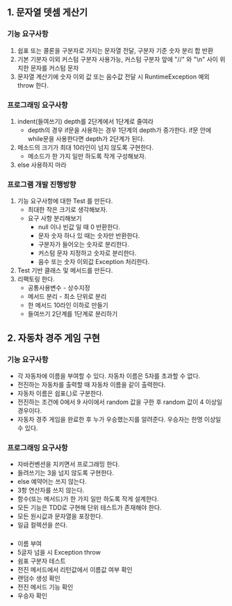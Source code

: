 ## 1. 문자열 뎃셈 게산기 

### 기능 요구사항 

1. 쉽표 또는 콜론을 구분자로 가지는 문자열 전달, 구분자 기준 숫자 분리 합 반환 
2. 기본 기분자 이외 커스텀 구분자 사용가능, 커스텀 구분자 앞에 "//" 와 "\n" 사이 위치한 문자를 커스텀 문자
3. 문자열 계산기에 숫자 이외 값 또는 음수값 전달 시 RuntimeException 예외 throw 한다.

### 프로그래밍 요구사항 

1. indent(들여쓰기) depth를 2단계에서 1단계로 줄여라
   - depth의 경우 if문을 사용하는 경우 1단계의 depth가 증가한다. if문 안에 while문을 사용한다면 depth가 2단계가 된다.
2. 메소드의 크기가 최대 10라인이 넘지 않도록 구현한다. 
   - 메소드가 한 가지 일만 하도록 작게 구성해보자. 
3. else 사용하지 마라 

### 프로그램 개발 진행방향
1. 기능 요구사항에 대한 Test 를 만든다.
   - 최대한 작은 크기로 생각해보자.
   - 요구 사항 분리해보기
     - null 이나 빈값 일 때 0 반환한다. 
     - 문자 숫자 하나 있 때는 숫자만 반환한다. 
     - 구분자가 들어오는 숫자로 분리한다. 
     - 커스텀 문자 지정하고 숫자로 분리한다. 
     - 음수 또는 숫자 이외값 Exception 처리한다. 
2. Test 기반 클래스 및 메서드를 만든다. 
3. 리팩토링 한다. 
    - 공통사용변수 - 상수지정 
    - 메서드 분리 - 최소 단위로 분리 
    - 한 메서드 10라인 이하로 만들기
    - 들여쓰기 2단계를 1단계로 분리하기


## 2. 자동차 경주 게임 구현 

### 기능 요구사항
- 각 자동차에 이름을 부여할 수 있다. 자동차 이름은 5자를 초과할 수 없다. 
- 전진하는 자동차를 출력할 때 자동차 이름을 같이 출력한다. 
- 자동차 이름은 쉽표(,)로 구분한다. 
- 전진하는 조건에 0에서 9 사이에서 random 값을 구한 후 random 값이 4 이상일 경우이다. 
- 자동차 경주 게임을 완료한 후 누가 우승했는지를 알려준다. 우승자는 한명 이상일 수 있다. 

### 프로그래밍 요구사항 
- 자바컨벤션을 지키면서 프로그래밍 한다. 
- 들려쓰기는 3을 넘지 않도록 구현한다. 
- else 예약어는 쓰지 않는다. 
- 3항 연산자를 쓰지 않는다. 
- 함수(또는 메서드)가 한 가지 일만 하도록 작게 설계한다. 
- 모든 기능은 TDD로 구현해 단위 테스트가 존재해야 한다. 
- 모든 원시값과 문자열을 포장한다. 
- 일급 컬렉션을 쓴다.

### 
- 이름 부여 
- 5글자 넘을 시 Exception throw 
- 쉼표 구분자 테스트 
- 전진 메서드에서 리턴값에서 이름값 여부 확인 
- 랜덤수 생성 확인
- 전진 메서드 기능 확인 
- 우승자 확인
